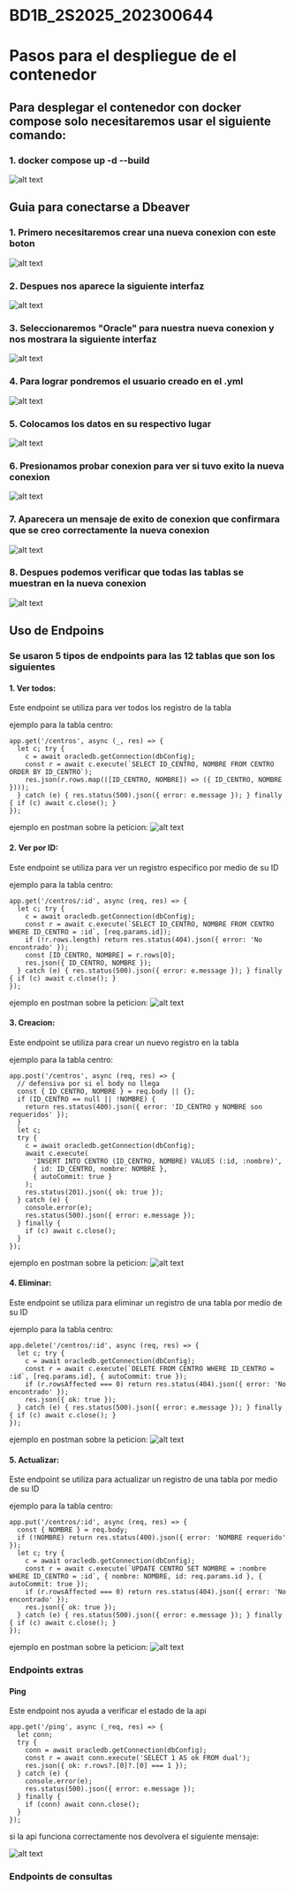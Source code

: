 # BD1B_2S2025_202300644


# Pasos para el despliegue de el contenedor

## Para desplegar el contenedor con docker compose solo necesitaremos usar el siguiente comando:

### 1. docker compose up -d --build
![alt text](image.png)

## Guia para conectarse a Dbeaver

### 1. Primero necesitaremos crear una nueva conexion con este boton

![alt text](image-1.png)

### 2. Despues nos aparece la siguiente interfaz 

![alt text](image-2.png)

### 3. Seleccionaremos "Oracle" para nuestra nueva conexion y nos mostrara la siguiente interfaz

![alt text](image-3.png)


### 4. Para lograr pondremos el usuario creado en el .yml

![alt text](image-4.png)


### 5. Colocamos los datos en su respectivo lugar

![alt text](image-5.png)

### 6. Presionamos probar conexion para ver si tuvo exito la nueva conexion

![alt text](image-6.png)

### 7. Aparecera un mensaje de exito de conexion que confirmara que se creo correctamente la nueva conexion

![alt text](image-7.png)

### 8. Despues podemos verificar que todas las tablas se muestran en la nueva conexion

![alt text](image-8.png)

## Uso de Endpoins

### Se usaron 5 tipos de endpoints para las 12 tablas que son los siguientes

#### 1. Ver todos: 
Este endpoint se utiliza para ver todos los registro de la tabla

ejemplo para la tabla centro:

```
app.get('/centros', async (_, res) => {
  let c; try {
    c = await oracledb.getConnection(dbConfig);
    const r = await c.execute(`SELECT ID_CENTRO, NOMBRE FROM CENTRO ORDER BY ID_CENTRO`);
    res.json(r.rows.map(([ID_CENTRO, NOMBRE]) => ({ ID_CENTRO, NOMBRE })));
  } catch (e) { res.status(500).json({ error: e.message }); } finally { if (c) await c.close(); }
});
```

ejemplo en postman sobre la peticion:
![alt text](image-9.png)

#### 2. Ver por ID: 
Este endpoint se utiliza para ver un registro especifico por medio de su ID

ejemplo para la tabla centro:

```
app.get('/centros/:id', async (req, res) => {
  let c; try {
    c = await oracledb.getConnection(dbConfig);
    const r = await c.execute(`SELECT ID_CENTRO, NOMBRE FROM CENTRO WHERE ID_CENTRO = :id`, [req.params.id]);
    if (!r.rows.length) return res.status(404).json({ error: 'No encontrado' });
    const [ID_CENTRO, NOMBRE] = r.rows[0];
    res.json({ ID_CENTRO, NOMBRE });
  } catch (e) { res.status(500).json({ error: e.message }); } finally { if (c) await c.close(); }
});
```

ejemplo en postman sobre la peticion:
![alt text](image-10.png)

#### 3. Creacion: 
Este endpoint se utiliza para crear un nuevo registro en la tabla

ejemplo para la tabla centro:

```
app.post('/centros', async (req, res) => {
  // defensiva por si el body no llega
  const { ID_CENTRO, NOMBRE } = req.body || {};
  if (ID_CENTRO == null || !NOMBRE) {
    return res.status(400).json({ error: 'ID_CENTRO y NOMBRE son requeridos' });
  }
  let c;
  try {
    c = await oracledb.getConnection(dbConfig);
    await c.execute(
      'INSERT INTO CENTRO (ID_CENTRO, NOMBRE) VALUES (:id, :nombre)',
      { id: ID_CENTRO, nombre: NOMBRE },
      { autoCommit: true }
    );
    res.status(201).json({ ok: true });
  } catch (e) {
    console.error(e);
    res.status(500).json({ error: e.message });
  } finally {
    if (c) await c.close();
  }
});
```

ejemplo en postman sobre la peticion:
![alt text](image-11.png)

#### 4. Eliminar: 
Este endpoint se utiliza para eliminar un registro de una tabla por medio de su ID

ejemplo para la tabla centro:

```
app.delete('/centros/:id', async (req, res) => {
  let c; try {
    c = await oracledb.getConnection(dbConfig);
    const r = await c.execute(`DELETE FROM CENTRO WHERE ID_CENTRO = :id`, [req.params.id], { autoCommit: true });
    if (r.rowsAffected === 0) return res.status(404).json({ error: 'No encontrado' });
    res.json({ ok: true });
  } catch (e) { res.status(500).json({ error: e.message }); } finally { if (c) await c.close(); }
});
```

ejemplo en postman sobre la peticion:
![alt text](image-12.png)

#### 5. Actualizar: 
Este endpoint se utiliza para actualizar un registro de una tabla por medio de su ID

ejemplo para la tabla centro:

```
app.put('/centros/:id', async (req, res) => {
  const { NOMBRE } = req.body;
  if (!NOMBRE) return res.status(400).json({ error: 'NOMBRE requerido' });
  let c; try {
    c = await oracledb.getConnection(dbConfig);
    const r = await c.execute(`UPDATE CENTRO SET NOMBRE = :nombre WHERE ID_CENTRO = :id`, { nombre: NOMBRE, id: req.params.id }, { autoCommit: true });
    if (r.rowsAffected === 0) return res.status(404).json({ error: 'No encontrado' });
    res.json({ ok: true });
  } catch (e) { res.status(500).json({ error: e.message }); } finally { if (c) await c.close(); }
});
```

ejemplo en postman sobre la peticion:
![alt text](image-13.png)

### Endpoints extras

#### Ping
Este endpoint nos ayuda a verificar el estado de la api
```
app.get('/ping', async (_req, res) => {
  let conn;
  try {
    conn = await oracledb.getConnection(dbConfig);
    const r = await conn.execute('SELECT 1 AS ok FROM dual');
    res.json({ ok: r.rows?.[0]?.[0] === 1 });
  } catch (e) {
    console.error(e);
    res.status(500).json({ error: e.message });
  } finally {
    if (conn) await conn.close();
  }
});
```

si la api funciona correctamente nos devolvera el siguiente mensaje:

![alt text](image-14.png)

### Endpoints de consultas


























